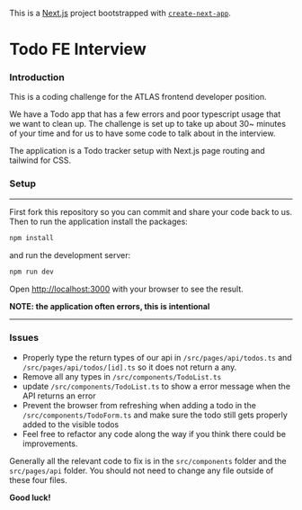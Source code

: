 This is a [Next.js](https://nextjs.org/) project bootstrapped with [`create-next-app`](https://github.com/vercel/next.js/tree/canary/packages/create-next-app).

# Todo FE Interview

### Introduction

This is a coding challenge for the ATLAS frontend developer position.

We have a Todo app that has a few errors and poor typescript usage that we want to clean up. The challenge is set up to take up about 30~ minutes of your time and for us to have some code to talk about in the interview.

The application is a Todo tracker setup with Next.js page routing and tailwind for CSS.

### Setup

---

First fork this repository so you can commit and share your code back to us.
Then to run the application install the packages:

```bash
npm install
```

and run the development server:

```bash
npm run dev
```

Open [http://localhost:3000](http://localhost:3000) with your browser to see the result.

**NOTE: the application often errors, this is intentional**

---

### Issues

- Properly type the return types of our api in `/src/pages/api/todos.ts` and `/src/pages/api/todos/[id].ts` so it does not return a any.
- Remove all any types in `/src/components/TodoList.ts`
- update `/src/components/TodoList.ts` to show a error message when the API returns an error
- Prevent the browser from refreshing when adding a todo in the `/src/components/TodoForm.ts`
  and make sure the todo still gets properly added to the visible todos
- Feel free to refactor any code along the way if you think there could be improvements.

Generally all the relevant code to fix is in the `src/components` folder and the `src/pages/api` folder. You should not need to change any file outside of these four files.

**Good luck!**
